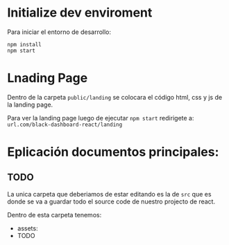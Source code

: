 # Initialize dev enviroment
Para iniciar el entorno de desarrollo:
```
npm install
npm start
```


# Lnading Page

Dentro de la carpeta ```public/landing``` se colocara el código html, css y js de la landing page.

Para ver la landing page luego de ejecutar ```npm start``` redirigete a: ```url.com/black-dashboard-react/landing```


# Eplicación documentos principales:
## TODO
La unica carpeta que deberiamos de estar editando es la de ```src``` que es donde se va a guardar todo el source code de nuestro projecto de react.

Dentro de esta carpeta tenemos:
- assets: 
- TODO

